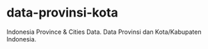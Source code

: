 # data-provinsi-kota
Indonesia Province &amp; Cities Data. Data Provinsi dan Kota/Kabupaten Indonesia.
